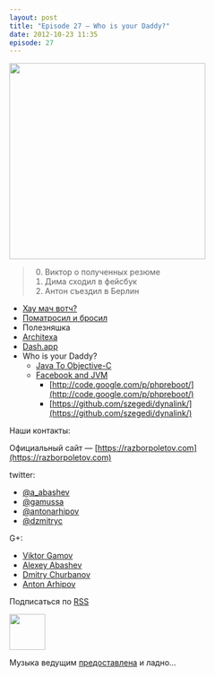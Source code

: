 ```yaml
---
layout: post
title: "Episode 27 — Who is your Daddy?"
date: 2012-10-23 11:35
episode: 27
---
```

<!-- topics goes here-->

<img border="0" width="350" height="350" src="http://s.rpod.ru/data/pictures/00/00/01/01/92/cbbdc8a6ee6eeea8b1e043b680767af7.png"/>

> 0. Виктор о полученных резюме
> 0. Дима сходил в фейсбук
> 0. Антон съездил в Берлин

- [Хау мач вотч?](http://www.h-online.com/open/news/item/JSR-310-s-Date-and-Time-API-added-to-JDK-8-1708647.html
)
- [Поматросил и бросил](http://java.dzone.com/articles/puppet-java-developers)
- Полезняшка
 - [Architexa](http://java.dzone.com/articles/architexa-fine-code-reading)
 - [Dash.app](http://kapeli.com/dash/)
- Who is your Daddy?
    - [Java To Objective-C](http://google-opensource.blogspot.com/2012/09/j2objc-java-to-ios-objective-c.html)
    - [Facebook and JVM](http://nerds-central.blogspot.fr/2012/08/facebook-moving-to-jvm.html)
        - [http://code.google.com/p/phpreboot/](http://code.google.com/p/phpreboot/)
        - [https://github.com/szegedi/dynalink/](https://github.com/szegedi/dynalink/)
        
Наши контакты:

Официальный сайт — [https://razborpoletov.com](https://razborpoletov.com)

twitter:

 * [@a_abashev](https://twitter.com/#!/a_abashev) 
 * [@gamussa](https://twitter.com/#!/gamussa)
 * [@antonarhipov](https://twitter.com/antonarhipov)
 * [@dzmitryc](https://twitter.com/#!/dzmitryc)

G+:

 * [Viktor Gamov](http://gplus.to/gAmUssA) 
 * [Alexey Abashev](http://gplus.to/aabashev) 
 * [Dmitry Churbanov](http://gplus.to/dmitryc)
 * [Anton Arhipov](https://plus.google.com/105779776776467952201) 

<!-- player goes here-->
<audio preload="none">
  <source src="http://traffic.libsyn.com/razborpoletov/razbor_27.mp3" type="audio/mp3" />
  Your browser does not support the audio tag.
</audio>

Подписаться по [RSS](http://feeds.feedburner.com/razbor-podcast)
<!-- episode file link goes here-->
<a href="http://traffic.libsyn.com/razborpoletov/razbor_27.mp3" imageanchor="1" style="clear: left; margin-bottom: 1em; margin-left: auto; margin-right: 2em;"><img border="0" height="64" src="https://razborpoletov.com/images/mp3.png" width="64" /></a>

Музыка ведущим [предоставлена](http://www.audiobank.fm/single-music/27/111/More-And-Less/) и ладно...
